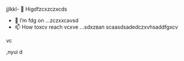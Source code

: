 jjlkkl- 👋 Higdfzcxzczxcds
- 🌱 I’m fdg on ...zczxxcаvsd
- 📫 How toxcv reach vcxve ...sdxzвап
scaasdsadedczxvhsaddfgxcv
<!---hgfgdfsadsa
makarovaoolha/makarovaoolha is a ✨ special ✨ repository becauxzcxzcbxcvse its `REAzvbwDME.md` (this file) appears on your GitHvzxcub profile.asccx
You can click csssthe Preview link to take a look at your changes.asdasdazxcs
--->vc
,nyui
d
